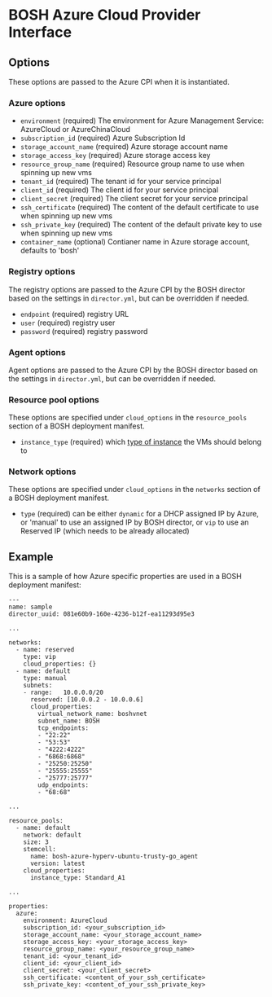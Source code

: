 # BOSH Azure Cloud Provider Interface

## Options

These options are passed to the Azure CPI when it is instantiated.

### Azure options

* `environment` (required)
  The environment for Azure Management Service: AzureCloud or AzureChinaCloud
* `subscription_id` (required)
  Azure Subscription Id
* `storage_account_name` (required)
  Azure storage account name
* `storage_access_key` (required)
  Azure storage access key
* `resource_group_name` (required)
  Resource group name to use when spinning up new vms
* `tenant_id` (required)
  The tenant id for your service principal
* `client_id` (required)
  The client id for your service principal
* `client_secret` (required)
  The client secret for your service principal
* `ssh_certificate` (required)
  The content of the default certificate to use when spinning up new vms
* `ssh_private_key` (required)
  The content of the default private key to use when spinning up new vms
* `container_name` (optional)
  Contianer name in Azure storage account, defaults to 'bosh'

### Registry options

The registry options are passed to the Azure CPI by the BOSH director based on the settings in `director.yml`, but can be
overridden if needed.

* `endpoint` (required)
  registry URL
* `user` (required)
  registry user
* `password` (required)
  registry password

### Agent options

Agent options are passed to the Azure CPI by the BOSH director based on the settings in `director.yml`, but can be
overridden if needed.

### Resource pool options

These options are specified under `cloud_options` in the `resource_pools` section of a BOSH deployment manifest.

* `instance_type` (required)
  which [type of instance](https://msdn.microsoft.com/en-us/library/azure/dn197896.aspx) the VMs should belong to

### Network options

These options are specified under `cloud_options` in the `networks` section of a BOSH deployment manifest.

* `type` (required)
  can be either `dynamic` for a DHCP assigned IP by Azure, or 'manual' to use an assigned IP by BOSH director,
  or `vip` to use an Reserved IP (which needs to be already allocated)

## Example

This is a sample of how Azure specific properties are used in a BOSH deployment manifest:

    ---
    name: sample
    director_uuid: 081e60b9-160e-4236-b12f-ea11293d95e3

    ...

    networks:
      - name: reserved
        type: vip
        cloud_properties: {}
      - name: default
        type: manual
        subnets:
        - range:   10.0.0.0/20
          reserved: [10.0.0.2 - 10.0.0.6]
          cloud_properties:
            virtual_network_name: boshvnet
            subnet_name: BOSH
            tcp_endpoints:
            - "22:22"
            - "53:53"
            - "4222:4222"
            - "6868:6868"
            - "25250:25250"
            - "25555:25555"
            - "25777:25777"
            udp_endpoints:
            - "68:68"

    ...

    resource_pools:
      - name: default
        network: default
        size: 3
        stemcell:
          name: bosh-azure-hyperv-ubuntu-trusty-go_agent
          version: latest
        cloud_properties:
          instance_type: Standard_A1

    ...

    properties:
      azure:
        environment: AzureCloud
        subscription_id: <your_subscription_id>
        storage_account_name: <your_storage_account_name>
        storage_access_key: <your_storage_access_key>
        resource_group_name: <your_resource_group_name>
        tenant_id: <your_tenant_id>
        client_id: <your_client_id>
        client_secret: <your_client_secret>
        ssh_certificate: <content_of_your_ssh_certificate>
        ssh_private_key: <content_of_your_ssh_private_key>